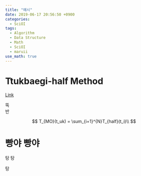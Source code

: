 ```yaml
---
title: "예시"
date: 2019-06-17 20:56:50 +0900
categories:
  - SciOI
tags:
  - Algorithm
  - Data Structure
  - Math
  - SciOI
  - maruii
use_math: true
---
```


# Ttukbaegi-half Method

[Link](http://rinks.aks.ac.kr/RINKSRedirect.aspx?sCode=GC&sId=GC01400969)


뚝  
반  

$$
T_{MO}(t_uk) = \sum_{i=1}^{N}T_{half}(t_i)\\
$$

# 빵야 빵야

탕  탕   
  
탕
